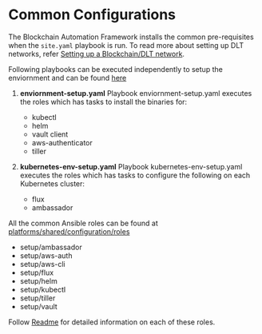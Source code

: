 # Common Configurations
The Blockchain Automation Framework installs the common pre-requisites when the `site.yaml` playbook is run. To read more about setting up
DLT networks, refer [Setting up a Blockchain/DLT network](../operations/setting_dlt).

Following playbooks can be executed independently to setup the enviornment and can be found [here](https://innersource.accenture.com/projects/BLOCKOFZ/repos/blockchain-automation-framework.git/browse/platforms/shared/configuration)

1. **enviornment-setup.yaml**
Playbook enviornment-setup.yaml executes the roles which has tasks to install the binaries for:

    * kubectl
    * helm
    * vault client
    * aws-authenticator
    * tiller

2. **kubernetes-env-setup.yaml**
Playbook kubernetes-env-setup.yaml executes the roles which has tasks to configure the following on each Kubernetes cluster:

    * flux
    * ambassador

All the common Ansible roles can be found at [platforms/shared/configuration/roles](https://innersource.accenture.com/projects/BLOCKOFZ/repos/blockchain-automation-framework.git/browse/platforms/shared/configuration/roles)

* setup/ambassador
* setup/aws-auth
* setup/aws-cli
* setup/flux
* setup/helm
* setup/kubectl
* setup/tiller
* setup/vault

Follow [Readme](https://innersource.accenture.com/projects/BLOCKOFZ/repos/blockchain-automation-framework.git/browse/platforms/shared/configuration/roles/README.md) for detailed information on each of these roles.